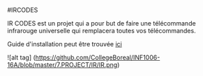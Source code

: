 #IRCODES

IR CODES est un projet qui a pour but de faire une télécommande infrarouge universelle qui remplacera toutes vos télécommandes.


Guide d'installation peut être trouvée [ici](INSTALL.md)

![alt tag] (https://github.com/CollegeBoreal/INF1006-16A/blob/master/7.PROJECT/IR/IR.png)
